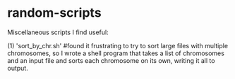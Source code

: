 random-scripts
==============

Miscellaneous scripts I find useful:

(1) 'sort_by_chr.sh'   #found it frustrating to try to sort large files with multiple chromosomes, so I wrote a shell program that takes a list of chromosomes and an input file and sorts each chromosome on its own, writing it all to output.
